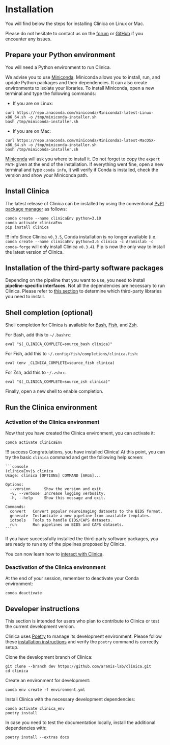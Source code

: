 <!-- markdownlint-disable MD046 -->
# Installation

You will find below the steps for installing Clinica on Linux or Mac.

Please do not hesitate to contact us on the [forum](https://groups.google.com/forum/#!forum/clinica-user) or [GitHub](https://github.com/aramis-lab/clinica/issues) if you encounter any issues.

## Prepare your Python environment

You will need a Python environment to run Clinica.

We advise you to use [Miniconda](https://docs.conda.io/en/latest/miniconda.html).
Miniconda allows you to install, run, and update Python packages and their dependencies.
It can also create environments to isolate your libraries.
To install Miniconda, open a new terminal and type the following commands:

- If you are on Linux:

```{.sourceCode .bash}
curl https://repo.anaconda.com/miniconda/Miniconda3-latest-Linux-x86_64.sh -o /tmp/miniconda-installer.sh
bash /tmp/miniconda-installer.sh
```

- If you are on Mac:

```{.sourceCode .bash}
curl https://repo.anaconda.com/miniconda/Miniconda3-latest-MacOSX-x86_64.sh -o /tmp/miniconda-installer.sh
bash /tmp/miniconda-installer.sh
```

[Miniconda](https://docs.conda.io/en/latest/miniconda.html) will ask you where to install it.
Do not forget to copy the `export PATH` given at the end of the installation.
If everything went fine, open a new terminal and type `conda info`, it will verify if Conda is installed, check the version and show your Miniconda path.

## Install Clinica

The latest release of Clinica can be installed by using the conventional
[PyPI package manager](https://pypi.org/project/clinica/) as follows:

```shell
conda create --name clinicaEnv python=3.10
conda activate clinicaEnv
pip install clinica
```

!!! info
    Since Clinica `v0.3.5`, Conda installation is no longer available (i.e.
    `conda create --name clinicaEnv python=3.6 clinica -c Aramislab -c conda-forge`
    will only install Clinica `v0.3.4`).
    Pip is now the only way to install the latest version of Clinica.

## Installation of the third-party software packages

Depending on the pipeline that you want to use, you need to install **pipeline-specific interfaces**.
Not all the dependencies are necessary to run Clinica.
Please refer to [this section](../Third-party) to determine which third-party libraries you need to install.

## Shell completion (optional)

Shell completion for Clinica is available for [Bash](https://www.gnu.org/software/bash/), [Fish](https://fishshell.com/docs/current/), and [Zsh](https://zsh.sourceforge.io/Doc/).

For Bash, add this to `~/.bashrc`:

```shell
eval "$(_CLINICA_COMPLETE=source_bash clinica)"
```

For Fish, add this to `~/.config/fish/completions/clinica.fish`:

```shell
eval (env _CLINICA_COMPLETE=source_fish clinica)
```

For Zsh, add this to `~/.zshrc`:

```shell
eval "$(_CLINICA_COMPLETE=source_zsh clinica)"
```

Finally, open a new shell to enable completion.

## Run the Clinica environment

### Activation of the Clinica environment

Now that you have created the Clinica environment, you can activate it:

```{.sourceCode .bash}
conda activate clinicaEnv
```

!!! success
    Congratulations, you have installed Clinica! At this point, you can try the
    basic `clinica` command and get the following help screen:

    ```console
    (clinicaEnv)$ clinica
    Usage: clinica [OPTIONS] COMMAND [ARGS]...

    Options:
      --version      Show the version and exit.
      -v, --verbose  Increase logging verbosity.
      -h, --help     Show this message and exit.

    Commands:
      convert   Convert popular neuroimaging datasets to the BIDS format.
      generate  Instantiate a new pipeline from available templates.
      iotools   Tools to handle BIDS/CAPS datasets.
      run       Run pipelines on BIDS and CAPS datasets.
    ```

If you have successfully installed the third-party software packages, you are ready to run any of the pipelines proposed by Clinica.

You can now learn how to [interact with Clinica](../InteractingWithClinica).

### Deactivation of the Clinica environment

At the end of your session, remember to deactivate your Conda environment:

```{.sourceCode .bash}
conda deactivate
```

## Developer instructions

This section is intended for users who plan to contribute to Clinica or test the current development version.

Clinica uses [Poetry](https://python-poetry.org) to manage its development environment.
Please follow these [installation instructions](https://python-poetry.org/docs/#installation) and verify the `poetry` command is correctly setup.

Clone the development branch of Clinica:

```shell
git clone --branch dev https://github.com/aramis-lab/clinica.git
cd clinica
```

Create an environment for development:

```shell
conda env create -f environment.yml
```

Install Clinica with the necessary development dependencies:

```shell
conda activate clinica_env
poetry install
```

In case you need to test the documentation locally, install the additional dependencies with:

```shell
poetry install --extras docs
```
